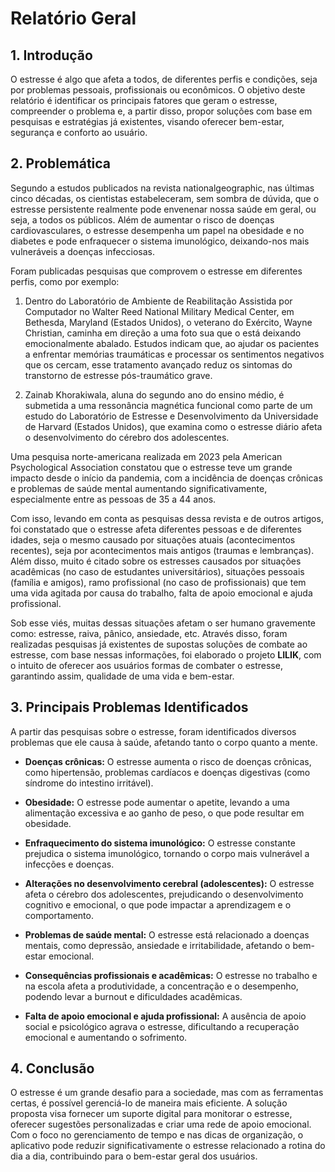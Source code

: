 # Relatório Geral

## 1. Introdução 

  O estresse é algo que afeta a todos, de diferentes perfis e condições, seja por problemas pessoais, profissionais ou econômicos. O objetivo deste relatório é identificar os principais fatores que geram o estresse, compreender o problema e, a partir disso, propor soluções com base em pesquisas e estratégias já existentes, visando oferecer bem-estar, segurança e conforto ao usuário.

## 2. Problemática 

  Segundo a estudos publicados na revista nationalgeographic, nas
últimas cinco décadas, os cientistas estabeleceram, sem sombra de dúvida, que
o estresse persistente realmente pode envenenar nossa saúde em geral, ou
seja, a todos os públicos. Além de aumentar o risco de doenças
cardiovasculares, o estresse desempenha um papel na obesidade e
no diabetes e pode enfraquecer o sistema imunológico, deixando-nos mais
vulneráveis a doenças infecciosas.

Foram publicadas pesquisas que comprovem o estresse em diferentes
perfis, como por exemplo: 

1. Dentro do Laboratório de Ambiente de Reabilitação Assistida por
Computador no Walter Reed National Military Medical Center, em
Bethesda, Maryland (Estados Unidos), o veterano do Exército, Wayne
Christian, caminha em direção a uma foto sua que o está deixando
emocionalmente abalado. Estudos indicam que, ao ajudar os pacientes a
enfrentar memórias traumáticas e processar os sentimentos negativos
que os cercam, esse tratamento avançado reduz os sintomas do
transtorno de estresse pós-traumático grave.

2. Zainab Khorakiwala, aluna do segundo ano do ensino médio, é submetida
a uma ressonância magnética funcional como parte de um estudo do
Laboratório de Estresse e Desenvolvimento da Universidade de Harvard
(Estados Unidos), que examina como o estresse diário afeta o
desenvolvimento do cérebro dos adolescentes.

Uma pesquisa norte-americana realizada em 2023 pela American
Psychological Association constatou que o estresse teve um grande impacto
desde o início da pandemia, com a incidência de doenças crônicas e problemas
de saúde mental aumentando significativamente, especialmente entre as
pessoas de 35 a 44 anos.

Com isso, levando em conta as pesquisas dessa revista e de outros
artigos, foi constatado que o estresse afeta diferentes pessoas e de diferentes
idades, seja o mesmo causado por situações atuais (acontecimentos recentes),
seja por acontecimentos mais antigos (traumas e lembranças). Além disso, muito
é citado sobre os estresses causados por situações acadêmicas (no caso de
estudantes universitários), situações pessoais (família e amigos), ramo
profissional (no caso de profissionais) que tem uma vida agitada por causa do
trabalho, falta de apoio emocional e ajuda profissional.

Sob esse viés, muitas dessas situações afetam o ser humano gravemente
como: estresse, raiva, pânico, ansiedade, etc. Através disso, foram realizadas
pesquisas já existentes de supostas soluções de combate ao estresse, com base
nessas informações, foi elaborado o projeto **LILIK**, com o intuito de oferecer aos
usuários formas de combater o estresse, garantindo assim, qualidade de uma
vida e bem-estar.

## 3. Principais Problemas Identificados 

A partir das pesquisas sobre o estresse, foram identificados diversos problemas que ele causa à saúde, afetando tanto o corpo quanto a mente.

- **Doenças crônicas:** O estresse aumenta o risco de doenças crônicas, como hipertensão, problemas cardíacos e doenças digestivas (como síndrome do intestino irritável).

- **Obesidade:** O estresse pode aumentar o apetite, levando a uma alimentação excessiva e ao ganho de peso, o que pode resultar em obesidade.

- **Enfraquecimento do sistema imunológico:** O estresse constante prejudica o sistema imunológico, tornando o corpo mais vulnerável a infecções e doenças.
  
- **Alterações no desenvolvimento cerebral (adolescentes):** O estresse afeta o cérebro dos adolescentes, prejudicando o desenvolvimento cognitivo e emocional, o que pode impactar a aprendizagem e o comportamento.

- **Problemas de saúde mental:** O estresse está relacionado a doenças mentais, como depressão, ansiedade e irritabilidade, afetando o bem-estar emocional.

- **Consequências profissionais e acadêmicas:** O estresse no trabalho e na escola afeta a produtividade, a concentração e o desempenho, podendo levar a burnout e dificuldades acadêmicas.

- **Falta de apoio emocional e ajuda profissional:** A ausência de apoio social e psicológico agrava o estresse, dificultando a recuperação emocional e aumentando o sofrimento.

## 4. Conclusão
O estresse é um grande desafio para a sociedade, mas com as ferramentas certas, é possível gerenciá-lo de maneira mais eficiente. A solução proposta visa fornecer um suporte digital para monitorar o estresse, oferecer sugestões personalizadas e criar uma rede de apoio emocional. Com o foco no gerenciamento de tempo e nas dicas de organização, o aplicativo pode reduzir significativamente o estresse relacionado a rotina do dia a dia, contribuindo para o bem-estar geral dos usuários.
